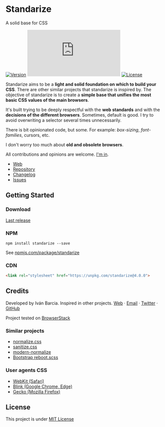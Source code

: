 # Standarize
A solid base for CSS

[![Version](https://img.shields.io/github/package-json/v/barcia/standarize.svg)][latest-release]
[![File size in bytes](https://img.shields.io/github/size/barcia/standarize/dist/standarize.min.css)][latest-release]
[![License](https://img.shields.io/github/license/barcia/standarize.svg)][license]

Standarize aims to be a **light and solid foundation on which to build your CSS**. There are other similar projects that standarize is inspired by. The objective of standarize is to create a **simple base that unifies the most basic CSS values of the main browsers**.

It's built trying to be deeply respectful with the **web standards** and with the **decisions of the different browsers**. Sometimes, default is good. I try to avoid overwriting a selector several times unnecessarily.

There is bit opinionated code, but some. For example: _box-sizing_, _font-families_, cursors, etc.

I don't worry too much about **old and obsolete browsers**.

All contributions and opinions are welcome. [I'm in][new-issue].

- [Web][web]
- [Repository][repository]
- [Changelog][releases]
- [Issues][issues]



## Getting Started

### Download
[Last release][latest-release]

### NPM
  ```shell
  npm install standarize --save
  ```

  See [npmjs.com/package/standarize][npm]

### CDN
  ```html
  <link rel="stylesheet" href="https://unpkg.com/standarize@4.0.0">
  ```



## Credits
Developed by Iván Barcia. Inspired in other projects.
[Web][ivan-web] · [Email][ivan-mail] · [Twitter][ivan-twitter] · [GitHub][ivan-github]

Project tested on [BrowserStack](https://www.browserstack.com/)

### Similar projects
* [normalize.css](https://github.com/necolas/normalize.css)
* [sanitize.css](https://github.com/csstools/sanitize.css)
* [modern-normalize](https://github.com/sindresorhus/modern-normalize)
* [Bootstrap reboot.scss](https://github.com/twbs/bootstrap/blob/v4-dev/scss/_reboot.scss)

### User agents CSS
* [WebKit (Safari)][webkit]
* [Blink (Google Chrome, Edge)][blink]
* [Gecko (Mozilla Firefox)][gecko]



## License
This project is under [MIT License][license]



[web]: http://barcia.github.io/standarize
[repository]: https://github.com/barcia/standarize/
[issues]: https://github.com/barcia/standarize/issues
[new-issue]: https://github.com/barcia/standarize/issues/new
[releases]: https://github.com/barcia/standarize/releases
[latest-release]: https://github.com/barcia/standarize/releases/latest
[license]: LICENSE
[npm]: https://www.npmjs.com/package/standarize

[ivan-web]: https://barcia.dev
[ivan-mail]: mailto:ivan@barcia.dev
[ivan-twitter]: http://www.twitter.com/bartzia
[ivan-github]: http://www.github.com/barcia

[webkit]: https://trac.webkit.org/browser/trunk/Source/WebCore/css/html.css
[blink]: https://chromium.googlesource.com/chromium/blink/+/master/Source/core/css/html.css
[gecko]: https://dxr.mozilla.org/mozilla-central/source/layout/style/res/html.css
